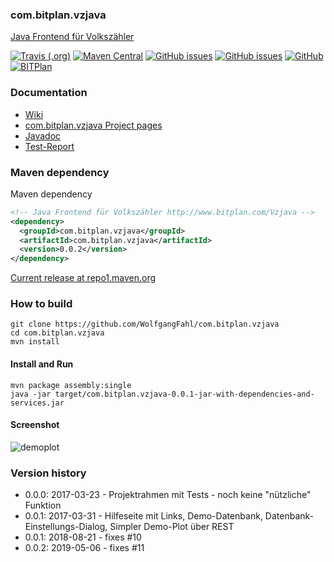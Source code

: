 ### com.bitplan.vzjava
[Java Frontend für Volkszähler](http://www.bitplan.com/Vzjava)

[![Travis (.org)](https://img.shields.io/travis/WolfgangFahl/com.bitplan.vzjava.svg)](https://travis-ci.org/WolfgangFahl/com.bitplan.vzjava)
[![Maven Central](https://img.shields.io/maven-central/v/com.bitplan.vzjava/com.bitplan.vzjava.svg)](https://search.maven.org/artifact/com.bitplan.vzjava/com.bitplan.vzjava/0.0.2/jar)
[![GitHub issues](https://img.shields.io/github/issues/WolfgangFahl/com.bitplan.vzjava.svg)](https://github.com/WolfgangFahl/com.bitplan.vzjava/issues)
[![GitHub issues](https://img.shields.io/github/issues-closed/WolfgangFahl/com.bitplan.vzjava.svg)](https://github.com/WolfgangFahl/com.bitplan.vzjava/issues/?q=is%3Aissue+is%3Aclosed)
[![GitHub](https://img.shields.io/github/license/WolfgangFahl/com.bitplan.vzjava.svg)](https://www.apache.org/licenses/LICENSE-2.0)
[![BITPlan](http://wiki.bitplan.com/images/wiki/thumb/3/38/BITPlanLogoFontLessTransparent.png/198px-BITPlanLogoFontLessTransparent.png)](http://www.bitplan.com)

### Documentation
* [Wiki](http://www.bitplan.com/Vzjava)
* [com.bitplan.vzjava Project pages](https://WolfgangFahl.github.io/com.bitplan.vzjava)
* [Javadoc](https://WolfgangFahl.github.io/com.bitplan.vzjava/apidocs/index.html)
* [Test-Report](https://WolfgangFahl.github.io/com.bitplan.vzjava/surefire-report.html)
### Maven dependency

Maven dependency
```xml
<!-- Java Frontend für Volkszähler http://www.bitplan.com/Vzjava -->
<dependency>
  <groupId>com.bitplan.vzjava</groupId>
  <artifactId>com.bitplan.vzjava</artifactId>
  <version>0.0.2</version>
</dependency>
```

[Current release at repo1.maven.org](http://repo1.maven.org/maven2/com/bitplan/vzjava/com.bitplan.vzjava/0.0.2/)

### How to build
```
git clone https://github.com/WolfgangFahl/com.bitplan.vzjava
cd com.bitplan.vzjava
mvn install
```
#### Install and Run
```
mvn package assembly:single
java -jar target/com.bitplan.vzjava-0.0.1-jar-with-dependencies-and-services.jar 
```
#### Screenshot
![demoplot](https://cloud.githubusercontent.com/assets/1336221/24326357/c7520d78-11ac-11e7-82da-ab2ff581d48f.png)

### Version history
* 0.0.0: 2017-03-23 - Projektrahmen mit Tests - noch keine "nützliche" Funktion
* 0.0.1: 2017-03-31 - Hilfeseite mit Links, Demo-Datenbank, Datenbank-Einstellungs-Dialog, Simpler Demo-Plot über REST
* 0.0.1: 2018-08-21 - fixes #10
* 0.0.2: 2019-05-06 - fixes #11
